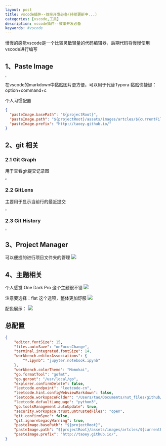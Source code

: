 ```yaml
---
layout: post
title: vscode插件--效率开发必备(持续更新中...)
categories: [vscode,工具]
description: vscode插件--效率开发必备
keywords: #vscode
---
```



慢慢的感觉vscode是一个比较灵敏轻量的代码编辑器，后期代码将慢慢使用vscode进行编写



## 1、Paste Image
<img src="http://taoey.github.io/assets/images/artcles/2021-11-14-vscode-extensions.assets/2021-11-14-15-38-49.png" style="zoom:25%;" />

在vscode的markdown中黏贴图片更方便，可以用于代替Typora
黏贴快捷键：option+command+c

个人习惯配置
```json
{
  "pasteImage.basePath": "${projectRoot}",
  "pasteImage.path": "${projectRoot}/assets/images/artcles/${currentFileNameWithoutExt}.assets",
  "pasteImage.prefix": "http://taoey.github.io/"
}
```

## 2、git 相关

### 2.1 Git Graph
用于查看git提交记录图

<img src="http://taoey.github.io/assets/images/artcles/2021-11-14-vscode-extensions.assets/2021-11-14-15-41-53.png" style="zoom:33%;" />

### 2.2 GitLens
主要用于显示当前行的最近提交

<img src="http://taoey.github.io/assets/images/artcles/2021-11-14-vscode-extensions.assets/2021-11-14-15-45-24.png" style="zoom:33%;" />

### 2.3 Git History
<img src="http://taoey.github.io/assets/images/artcles/2021-11-14-vscode-extensions.assets/2021-11-14-15-46-03.png" style="zoom:33%;" />


## 3、Project Manager
可以便捷的进行项目文件夹的管理
![](http://taoey.github.io/assets/images/artcles/2021-11-14-vscode-extensions.assets/2021-12-26-17-17-27.png)


## 4、主题相关
个人感觉 One Dark Pro 这个主题很不错
![](http://taoey.github.io/assets/images/artcles/2021-11-14-vscode-extensions.assets/2021-12-26-17-19-03.png)

注意要选择：flat 这个选项，整体更加舒服
![](http://taoey.github.io/assets/images/artcles/2021-11-14-vscode-extensions.assets/2021-12-26-17-19-57.png)

配色展示：
![](http://taoey.github.io/assets/images/artcles/2021-11-14-vscode-extensions.assets/2021-12-26-17-22-19.png)

## 总配置

```json
{
    "editor.fontSize": 15,
    "files.autoSave": "onFocusChange",
    "terminal.integrated.fontSize": 14,
    "workbench.editorAssociations": {
        "*.ipynb": "jupyter.notebook.ipynb"
    },
    "workbench.colorTheme": "Monokai",
    "go.formatTool": "gofmt",
    "go.goroot": "/usr/local/go",
    "explorer.confirmDelete": false,
    "leetcode.endpoint": "leetcode-cn",
    "leetcode.hint.configWebviewMarkdown": false,
    "leetcode.workspaceFolder": "/Users/tao/Documents/nut_files/github/1_projects/learning-python/algorithm/leetcode",
    "leetcode.defaultLanguage": "python3",
    "go.toolsManagement.autoUpdate": true,
    "security.workspace.trust.untrustedFiles": "open",
    "git.confirmSync": false,
    "git.ignoreLegacyWarning": true,
    "pasteImage.basePath": "${projectRoot}",
    "pasteImage.path": "${projectRoot}/assets/images/artcles/${currentFileNameWithoutExt}.assets",
    "pasteImage.prefix": "http://taoey.github.io/",
}
```